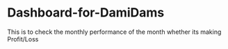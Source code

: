 # Dashboard-for-DamiDams
This is to check the monthly performance of the month whether its making Profit/Loss
